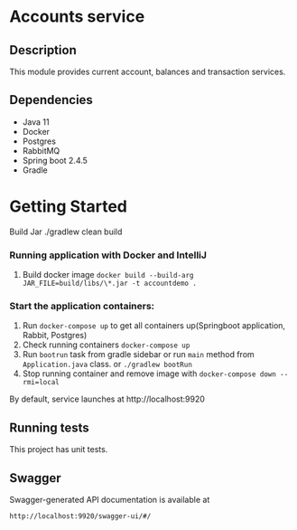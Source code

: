# Accounts service

## Description
This module provides current account, balances and transaction services.

## Dependencies
* Java 11
* Docker
* Postgres
* RabbitMQ
* Spring boot 2.4.5
* Gradle

# Getting Started
Build Jar
./gradlew clean build

### Running application with Docker and IntelliJ
1. Build docker image
`docker build --build-arg JAR_FILE=build/libs/\*.jar -t accountdemo .`

### Start the application containers:
1. Run `docker-compose up` to get all containers up(Springboot application, Rabbit, Postgres)
2. Check running containers `docker-compose up`
3. Run `bootrun` task from gradle sidebar or run `main` method from `Application.java` class.
   or `./gradlew bootRun`
4. Stop running container and remove image with `docker-compose down --rmi=local`

By default, service launches at http://localhost:9920

## Running tests
This project has  unit tests.

## Swagger
Swagger-generated API documentation is available at
```
http://localhost:9920/swagger-ui/#/
```